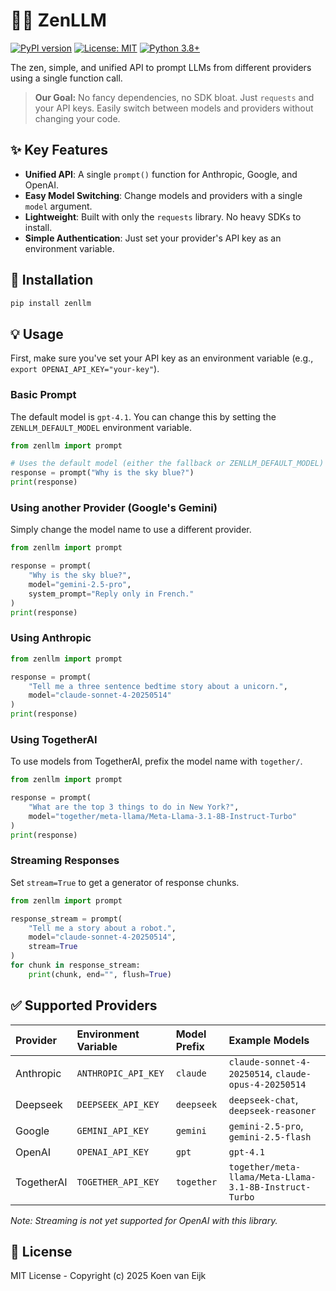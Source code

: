 # 🧘‍♂️ ZenLLM

[![PyPI version](https://badge.fury.io/py/zenllm.svg)](https://badge.fury.io/py/zenllm)
[![License: MIT](https://img.shields.io/badge/License-MIT-yellow.svg)](https://opensource.org/licenses/MIT)
[![Python 3.8+](https://img.shields.io/badge/python-3.8+-blue.svg)](https://www.python.org/downloads/release/python-380/)

The zen, simple, and unified API to prompt LLMs from different providers using a single function call.

> **Our Goal:** No fancy dependencies, no SDK bloat. Just `requests` and your API keys. Easily switch between models and providers without changing your code.

## ✨ Key Features

- **Unified API**: A single `prompt()` function for Anthropic, Google, and OpenAI.
- **Easy Model Switching**: Change models and providers with a single `model` argument.
- **Lightweight**: Built with only the `requests` library. No heavy SDKs to install.
- **Simple Authentication**: Just set your provider's API key as an environment variable.

## 🚀 Installation

```bash
pip install zenllm
```

## 💡 Usage

First, make sure you've set your API key as an environment variable (e.g., `export OPENAI_API_KEY="your-key"`).

### Basic Prompt

The default model is `gpt-4.1`. You can change this by setting the `ZENLLM_DEFAULT_MODEL` environment variable.

```python
from zenllm import prompt

# Uses the default model (either the fallback or ZENLLM_DEFAULT_MODEL)
response = prompt("Why is the sky blue?")
print(response)
```

### Using another Provider (Google's Gemini)

Simply change the model name to use a different provider.

```python
from zenllm import prompt

response = prompt(
    "Why is the sky blue?",
    model="gemini-2.5-pro",
    system_prompt="Reply only in French."
)
print(response)
```

### Using Anthropic

```python
from zenllm import prompt

response = prompt(
    "Tell me a three sentence bedtime story about a unicorn.",
    model="claude-sonnet-4-20250514"
)
print(response)
```

### Using TogetherAI

To use models from TogetherAI, prefix the model name with `together/`.

```python
from zenllm import prompt

response = prompt(
    "What are the top 3 things to do in New York?",
    model="together/meta-llama/Meta-Llama-3.1-8B-Instruct-Turbo"
)
print(response)
```

### Streaming Responses

Set `stream=True` to get a generator of response chunks.

```python
from zenllm import prompt

response_stream = prompt(
    "Tell me a story about a robot.", 
    model="claude-sonnet-4-20250514", 
    stream=True
)
for chunk in response_stream:
    print(chunk, end="", flush=True)
```

## ✅ Supported Providers

| Provider  | Environment Variable  | Model Prefix | Example Models                                       |
| :-------- | :-------------------- | :----------- | :--------------------------------------------------- |
| Anthropic | `ANTHROPIC_API_KEY`   | `claude`     | `claude-sonnet-4-20250514`, `claude-opus-4-20250514` |
| Deepseek  | `DEEPSEEK_API_KEY`    | `deepseek`   | `deepseek-chat`, `deepseek-reasoner`                 |
| Google    | `GEMINI_API_KEY`      | `gemini`     | `gemini-2.5-pro`, `gemini-2.5-flash`                 |
| OpenAI    | `OPENAI_API_KEY`      | `gpt`        | `gpt-4.1`                                            |
| TogetherAI| `TOGETHER_API_KEY`    | `together`   | `together/meta-llama/Meta-Llama-3.1-8B-Instruct-Turbo` |

*Note: Streaming is not yet supported for OpenAI with this library.*

## 📜 License

MIT License - Copyright (c) 2025 Koen van Eijk